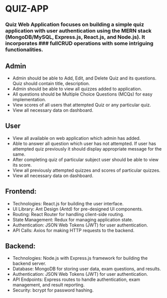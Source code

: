 # QUIZ-APP

### Quiz Web Application focuses on building a simple quiz application with user authentication using the MERN stack (MongoDB/MySQL, Express.js, React.js, and Node.js). It incorporates ### fullCRUD operations with some intriguing functionalities.



## Admin 

- Admin should be able to Add, Edit, and Delete Quiz and its questions. Quiz
should contain title, description.
- Admin should be able to view all quizzes added to application.
- All questions should be Multiple Choice Questions (MCQs) for easy
implementation.
- View scores of all users that attempted Quiz or any particular quiz.
- View all necessary data on dashboard.

## User

- View all available on web application which admin has added.
- Able to answer all question which user has not attempted. If user has
attempted quiz previously it should display appropriate message for the
same.
- After completing quiz of particular subject user should be able to view its
score.
-  View all previously attempted quizzes and scores of particular quizzes.
- View all necessary data on dashboard.


## Frontend:

- Technologies: React.js for building the user interface.
- UI Library: Ant Design (Antd) for pre-designed UI components.
- Routing: React Router for handling client-side routing.
- State Management: Redux for managing application state.
- Authentication: JSON Web Tokens (JWT) for user authentication.
- API Calls: Axios for making HTTP requests to the backend.

## Backend:

- Technologies: Node.js with Express.js framework for building the backend server.
- Database: MongoDB for storing user data, exam questions, and results.
- Authentication: JSON Web Tokens (JWT) for user authentication.
- API Endpoints: Express routes to handle authentication, exam management, and result reporting.
- Security: bcrypt for password hashing.
